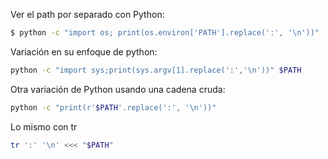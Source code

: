 Ver el path por separado con Python:

```bash
$ python -c "import os; print(os.environ['PATH'].replace(':', '\n'))"
```

Variación en su enfoque de python:

```bash
python -c "import sys;print(sys.argv[1].replace(':','\n'))" $PATH
```

Otra variación de Python usando una cadena cruda: 

```bash
python -c "print(r'$PATH'.replace(':', '\n'))"
```

Lo mismo con tr

```bash
tr ':' '\n' <<< "$PATH"
```
